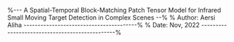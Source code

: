 %--- A Spatial-Temporal Block-Matching Patch Tensor Model for Infrared Small Moving Target Detection in Complex Scenes --%
% Author: Aersi Aliha  ----------------------------------------%
% Date: Nov, 2022 -----------------------------------------------%
